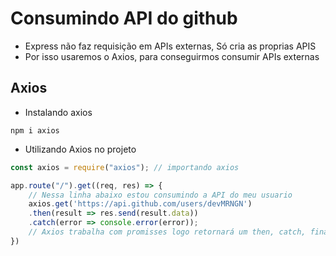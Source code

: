 # Consumindo API do github

* Express não faz requisição em APIs externas, Só cria as proprias APIS
* Por isso usaremos o Axios, para conseguirmos consumir APIs externas

## Axios

* Instalando axios <br>
``` node
npm i axios
```
* Utilizando Axios no projeto <br>
``` javascript
const axios = require("axios"); // importando axios

app.route("/").get((req, res) => {
    // Nessa linha abaixo estou consumindo a API do meu usuario
    axios.get('https://api.github.com/users/devMRNGN')
    .then(result => res.send(result.data))
    .catch(error => console.error(error));
    // Axios trabalha com promisses logo retornará um then, catch, finally
})
```